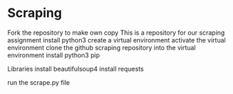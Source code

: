 # Scraping
Fork the repository to make own copy
This is a repository for our scraping assignment
install python3
create a virtual environment
activate the virtual environment
clone the github scraping repository into the virtual environment
install python3 pip

Libraries
install beautifulsoup4
install requests

run the scrape.py file
